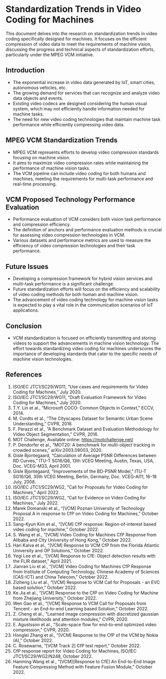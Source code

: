 # Standardization Trends in Video Coding for Machines

This document delves into the research on standardization trends in video coding specifically designed for machines. It focuses on the efficient compression of video data to meet the requirements of machine vision, discussing the progress and technical aspects of standardization efforts, particularly under the MPEG VCM initiative.

## Introduction

- The exponential increase in video data generated by IoT, smart cities, autonomous vehicles, etc.
- The growing demand for services that can recognize and analyze video data objects and events.
- Existing video codecs are designed considering the human visual system, which may not efficiently handle information needed for machine tasks.
- The need for new video coding technologies that maintain machine task performance while efficiently compressing video data.

## MPEG VCM Standardization Trends

- MPEG VCM represents efforts to develop video compression standards focusing on machine vision.
- It aims to maximize video compression rates while maintaining the performance of machine vision tasks.
- The VCM pipeline can include video coding for both humans and machines, meeting the requirements for multi-task performance and real-time processing.

## VCM Proposed Technology Performance Evaluation

- Performance evaluation of VCM considers both vision task performance and compression efficiency.
- The definition of anchors and performance evaluation methods is crucial for assessing video compression technologies in VCM.
- Various datasets and performance metrics are used to measure the efficiency of video compression technologies and their task performance.

## Future Issues

- Developing a compression framework for hybrid vision services and multi-task performance is a significant challenge.
- Future standardization efforts will focus on the efficiency and scalability of video coding methods for both human and machine vision.
- The advancement of video coding technology for machine vision tasks is expected to play a vital role in the communication scenarios of IoT applications.

## Conclusion

- VCM standardization is focused on efficiently transmitting and storing videos to support the advancements in machine vision technology. The effort towards standardizing video coding for machines underscores the importance of developing standards that cater to the specific needs of machine vision technologies.

## References

1. ISO/IEC JTC1/SC29/WG11, “Use cases and requirements for Video Coding for Machines,” July 2020.
2. ISO/IEC JTC1/SC29/WG11, “Draft Evaluation Framework for Video Coding for Machines,” July 2020.
3. T.Y. Lin et al., “Microsoft COCO: Common Objects in Context,” ECCV, 2014.
4. M. Cordts et al., “The Cityscapes Dataset for Semantic Urban Scene Understanding,” CVPR, 2016.
5. F. Perazzi et al., “A Benchmark Dataset and Evaluation Methodology for Video Object Segmentation,” CVPR, 2016.
6. MOT Challenge, Available online: https://motchallenge.net/
7. P. Dendorfer et al., “MOT20: A benchmark for multi-object tracking in crowded scenes,” arXiv:2003.09003, 2020.
8. Gisle Bjontegaard, “Calculation of Average PSNR Differences between RD Curves,” ITU-T SG16/Q6, 13th VCEG Meeting, Austin, Texas, USA, Doc. VCEG-M33, April 2001.
9. Gisle Bjontegaard, “Improvements of the BD-PSNR Model,” ITU-T SG16/Q6, 35th VCEG Meeting, Berlin, Germany, Doc. VCEG-AI11, 16-18 July, 2008.
10. ISO/IEC JTC1/SC29/WG2, “Call for Proposals for Video Coding for Machines,” April 2022.
11. ISO/IEC JTC1/SC29/WG2, “Call for Evidence on Video Coding for Machines,” July 2022.
12. Marek Domanski et al., “[VCM] Poznan University of Technology Proposal A in response to CfP on Video Coding for Machines,” October 2022.
13. Sang-Kyun Kim et al., “[VCM] CfP response: Region-of-interest based video coding for machine,” October 2022.
14. S. Wang et al., “[VCM] Video Coding for Machines CfP Response from Alibaba and City University of Hong Kong,” October 2022.
15. Hari Kalva et al., “[VCM] Response to VCM CfP from the Florida Atlantic University and OP Solutions,” October 2022.
16. Yegi Lee et al., “[VCM] Response to CfE: Object detection results with the FLIR dataset,” April 2021.
17. Jianran Liu et al., “[VCM] Video Coding for Machines CfP Response from Institute of Computing Technology, Chinese Academy of Sciences (CAS-ICT) and China Telecom,” October 2022.
18. Zizheng Liu et al., “[VCM] Response to VCM Call for Proposals - an EVC based solution,” October 2022.
19. Ke Jia et al., “[VCM] Response to the CfP on Video Coding for Machine from Zhejiang University,” October 2022.
20. Wen Gao et al., “[VCM] Response to VCM Call for Proposals from Tencent - an End-to-end Learning based Solution,” October 2022.
21. Z. Cheng et al., "Learned image compression with discretized gaussian mixture likelihoods and attention modules," CVPR, 2020.
22. E. Agustsson et al., "Scale-space flow for end-to-end optimized video compression," CVPR, 2020.
23. Honglei Zhang et al., “[VCM] Response to the CfP of the VCM by Nokia (A),” October 2022.
24. C. Rosewarne, “[VCM Track 2] CfP test report,” October 2022.
25. CfP response report for Video Coding for Machines, ISO/IEC JTC1/SC29/WG2/N248, October 2022.
26. Hanming Wang et al., “[VCM][Response to CfE] An End-to-End Image Feature Compressing Method with Feature Fusion Module,” October 2022.
